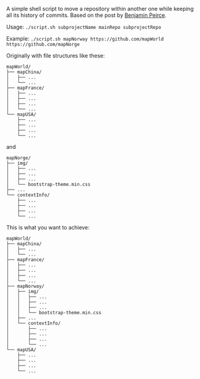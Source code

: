 A simple shell script to move a repository within another one while keeping all its history of commits.
Based on the post by [Benjamin Peirce](http://bpeirce.me/moving-one-git-repository-into-another.html).

Usage:
`./script.sh subprojectName mainRepo subprojectRepo`


Example:
`./script.sh mapNorway https://github.com/mapWorld https://github.com/mapNorge`

Originally with file structures like these:
```
mapWorld/
├── mapChina/
│   ├── ...
│   └── ...
├── mapFrance/
│   ├── ...
│   ├── ...
│   ├── ...
│   └── ...
└── mapUSA/
    ├── ...
    ├── ...
    ├── ...
    └── ...
```
and
```
mapNorge/
├── img/
│   ├── ...
│   ├── ...
│   ├── ...
│   └── bootstrap-theme.min.css
├── ...
└── contextInfo/
    ├── ...
    ├── ...
    ├── ...
    └── ...
```

This is what you want to achieve:
```
mapWorld/
├── mapChina/
│   ├── ...
│   └── ...
├── mapFrance/
│   ├── ...
│   ├── ...
│   ├── ...
│   └── ...
├── mapNorway/
│   ├── img/
│   │   ├── ...
│   │   ├── ...
│   │   ├── ...
│   │   └── bootstrap-theme.min.css
│   ├── ...
│   └── contextInfo/
│       ├── ...
│       ├── ...
│       ├── ...
│       └── ...
└── mapUSA/
    ├── ...
    ├── ...
    ├── ...
    └── ...
```

